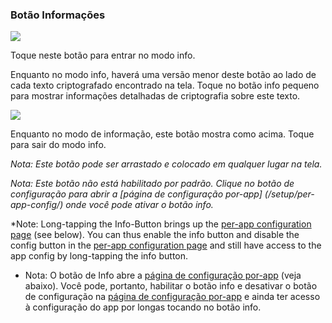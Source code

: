 <a name="button_info"></a>
### Botão Informações


<div class="buttoncircle"><img src="/buttons/ic_info_outline_black_24dp.png"></img></div>

Toque neste botão para entrar no modo info.

Enquanto no modo info, haverá uma versão menor deste botão ao lado de cada texto criptografado encontrado na tela.
Toque no botão info pequeno para mostrar informações detalhadas de criptografia sobre este texto.


<div class="buttoncircle"><img  src="/buttons/ic_not_interested_black_24dp.png"></img></div>

Enquanto no modo de informação, este botão mostra como acima. Toque para sair do modo info.

*Nota: Este botão pode ser arrastado e colocado em qualquer lugar na tela.*

*Nota: Este botão não está habilitado por padrão. Clique no botão de configuração para abrir a [página de configuração por-app] (/setup/per-app-config/) onde você pode ativar o botão info.*

*Note: Long-tapping the Info-Button brings up the [per-app configuration page](/setup/per-app-config/) (see below). You can thus enable the info button and disable the config button in the [per-app configuration page](/setup/per-app-config/) and still have access to the app config by long-tapping the info button.

* Nota: O botão de Info abre a [página de configuração por-app](/setup/per-app-config/) (veja abaixo). Você pode, portanto, habilitar o botão info e desativar o botão de configuração na [página de configuração por-app](/setup/per-app-config/) e ainda ter acesso à configuração do app por longas tocando no botão info.
